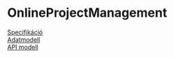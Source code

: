 # OnlineProjectManagement
[Specifikáció](docs/specifikacio.pdf)<br />
[Adatmodell](https://dbdiagram.io/d/63419887f0018a1c5fc0c03a)<br />
[API modell](docs/openapi.yml)
